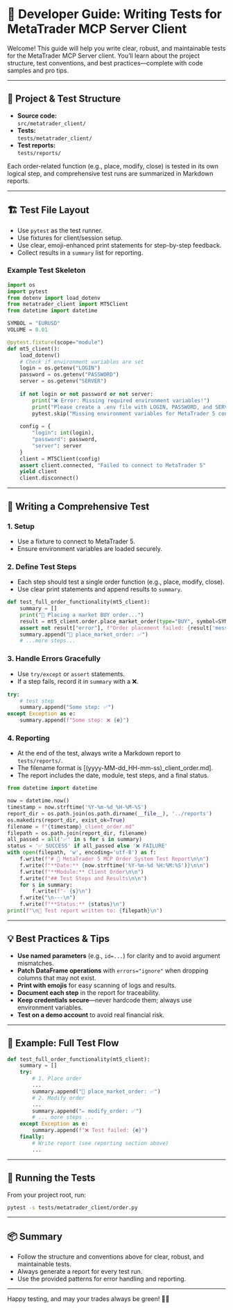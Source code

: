 # 🧪 Developer Guide: Writing Tests for MetaTrader MCP Server Client

Welcome! This guide will help you write clear, robust, and maintainable tests for the MetaTrader MCP Server client. You’ll learn about the project structure, test conventions, and best practices—complete with code samples and pro tips.

---

## 📁 Project & Test Structure

- **Source code:**  
  `src/metatrader_client/`
- **Tests:**  
  `tests/metatrader_client/`
- **Test reports:**  
  `tests/reports/`

Each order-related function (e.g., place, modify, close) is tested in its own logical step, and comprehensive test runs are summarized in Markdown reports.

---

## 🏗️ Test File Layout

- Use `pytest` as the test runner.
- Use fixtures for client/session setup.
- Use clear, emoji-enhanced print statements for step-by-step feedback.
- Collect results in a `summary` list for reporting.

### Example Test Skeleton

```python
import os
import pytest
from dotenv import load_dotenv
from metatrader_client import MT5Client
from datetime import datetime

SYMBOL = "EURUSD"
VOLUME = 0.01

@pytest.fixture(scope="module")
def mt5_client():
    load_dotenv()
    # Check if environment variables are set
    login = os.getenv("LOGIN")
    password = os.getenv("PASSWORD")
    server = os.getenv("SERVER")
    
    if not login or not password or not server:
        print("❌ Error: Missing required environment variables!")
        print("Please create a .env file with LOGIN, PASSWORD, and SERVER variables.")
        pytest.skip("Missing environment variables for MetaTrader 5 connection")
        
    config = {
        "login": int(login),
        "password": password,
        "server": server
    }
    client = MT5Client(config)
    assert client.connected, "Failed to connect to MetaTrader 5"
    yield client
    client.disconnect()
```

---

## 📝 Writing a Comprehensive Test

### 1. **Setup**
- Use a fixture to connect to MetaTrader 5.
- Ensure environment variables are loaded securely.

### 2. **Define Test Steps**
- Each step should test a single order function (e.g., place, modify, close).
- Use clear print statements and append results to `summary`.

```python
def test_full_order_functionality(mt5_client):
    summary = []
    print("🚀 Placing a market BUY order...")
    result = mt5_client.order.place_market_order(type="BUY", symbol=SYMBOL, volume=VOLUME)
    assert not result["error"], f"Order placement failed: {result['message']}"
    summary.append("🚀 place_market_order: ✅")
    # ...more steps...
```

### 3. **Handle Errors Gracefully**
- Use `try/except` or `assert` statements.
- If a step fails, record it in `summary` with a ❌.

```python
try:
    # test step
    summary.append("Some step: ✅")
except Exception as e:
    summary.append(f"Some step: ❌ {e}")
```

### 4. **Reporting**
- At the end of the test, always write a Markdown report to `tests/reports/`.
- The filename format is [(yyyy-MM-dd_HH-mm-ss)_client_order.md].
- The report includes the date, module, test steps, and a final status.

```python
from datetime import datetime

now = datetime.now()
timestamp = now.strftime('%Y-%m-%d_%H-%M-%S')
report_dir = os.path.join(os.path.dirname(__file__), '../reports')
os.makedirs(report_dir, exist_ok=True)
filename = f"{timestamp}_client_order.md"
filepath = os.path.join(report_dir, filename)
all_passed = all('✅' in s for s in summary)
status = '✅ SUCCESS' if all_passed else '❌ FAILURE'
with open(filepath, 'w', encoding='utf-8') as f:
    f.write(f"# 🧪 MetaTrader 5 MCP Order System Test Report\n\n")
    f.write(f"**Date:** {now.strftime('%Y-%m-%d %H:%M:%S')}\n\n")
    f.write(f"**Module:** Client Order\n\n")
    f.write(f"## Test Steps and Results\n\n")
    for s in summary:
        f.write(f"- {s}\n")
    f.write("\n---\n")
    f.write(f"**Status:** {status}\n")
print(f"\n📄 Test report written to: {filepath}\n")
```

---

## 💡 Best Practices & Tips

- **Use named parameters** (e.g., `id=...`) for clarity and to avoid argument mismatches.
- **Patch DataFrame operations** with `errors="ignore"` when dropping columns that may not exist.
- **Print with emojis** for easy scanning of logs and results.
- **Document each step** in the report for traceability.
- **Keep credentials secure**—never hardcode them; always use environment variables.
- **Test on a demo account** to avoid real financial risk.

---

## 🧩 Example: Full Test Flow

```python
def test_full_order_functionality(mt5_client):
    summary = []
    try:
        # 1. Place order
        ...
        summary.append("🚀 place_market_order: ✅")
        # 2. Modify order
        ...
        summary.append("✏️ modify_order: ✅")
        # ... more steps ...
    except Exception as e:
        summary.append(f"❌ Test failed: {e}")
    finally:
        # Write report (see reporting section above)
        ...
```

---

## 🏁 Running the Tests

From your project root, run:

```bash
pytest -s tests/metatrader_client/order.py
```

---

## 📦 Summary

- Follow the structure and conventions above for clear, robust, and maintainable tests.
- Always generate a report for every test run.
- Use the provided patterns for error handling and reporting.

---

Happy testing, and may your trades always be green! 🌱✨
